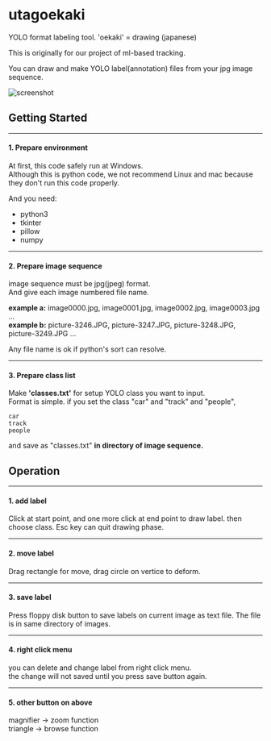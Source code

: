# utagoekaki
YOLO format labeling tool.  'oekaki' = drawing (japanese)

This is originally for our project of ml-based tracking.

You can draw and make YOLO label(annotation) files from your jpg image sequence.

![screenshot](https://github.com/utagoeinc/utagoekaki/blob/images/src/screenshot.PNG)

## Getting Started
___
#### 1. Prepare environment  
At first, this code safely run at Windows.  
Although this is python code, we not recommend Linux and mac because they don't run this code properly.

And you need:  
- python3
- tkinter
- pillow
- numpy

___
#### 2. Prepare image sequence  
image sequence must be jpg(jpeg) format.  
And give each image numbered file name.  
	
__example a:__ image0000.jpg, image0001.jpg, image0002.jpg, image0003.jpg ...  
__example b:__ picture-3246.JPG, picture-3247.JPG, picture-3248.JPG, picture-3249.JPG ...  

Any file name is ok if python's sort can resolve.

___
#### 3. Prepare class list  
Make __'classes.txt'__ for setup YOLO class you want to input.  
Format is simple. if you set the class "car" and "track" and "people",

	car
	track
	people
	
and save as "classes.txt" __in directory of image sequence.__

## Operation
___
#### 1. add label  
Click at start point, and one more click at end point to draw label. then choose class.
Esc key can quit drawing phase.
___
#### 2. move label  
Drag rectangle for move, drag circle on vertice to deform.  
___
#### 3. save label
Press floppy disk button to save labels on current image as text file. The file is in same directory of images.  
___
#### 4. right click menu  
you can delete and change label from right click menu.  
the change will not saved until you press save button again.
___
#### 5. other button on above
magnifier -> zoom function  
triangle -> browse function
